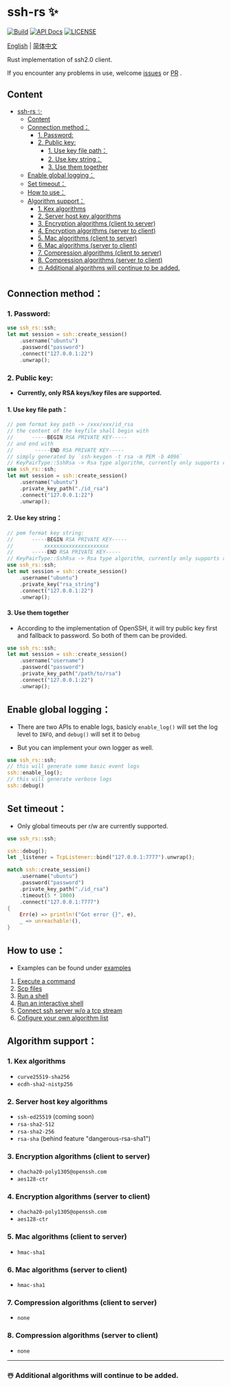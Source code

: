 # ssh-rs ✨

[![Build](https://github.com/1148118271/ssh-rs/actions/workflows/build.yml/badge.svg?branch=main)](https://github.com/1148118271/ssh-rs/actions/workflows/build.yml)
[![API Docs](https://docs.rs/ssh-rs/badge.svg)](https://docs.rs/ssh-rs/latest/)
[![LICENSE](https://img.shields.io/badge/license-MIT-blue.svg)](LICENSE)

[English](https://github.com/1148118271/ssh-rs/blob/main/README.md)  |  [简体中文](https://github.com/1148118271/ssh-rs/blob/main/README_ZH.md)

Rust implementation of ssh2.0 client.

If you encounter any problems in use, welcome [issues](https://github.com/1148118271/ssh-rs/issues)
or [PR](https://github.com/1148118271/ssh-rs/pulls) .

## Content

<!-- @import "[TOC]" {cmd="toc" depthFrom=1 depthTo=6 orderedList=false} -->

<!-- code_chunk_output -->

* [ssh-rs ✨](#ssh-rs)
  + [Content](#content)
  + [Connection method：](#connection-method)
    - [1. Password:](#1-password)
    - [2. Public key:](#2-public-key)
      - [1. Use key file path：](#1-use-key-file-path)
      - [2. Use key string：](#2-use-key-string)
      - [3. Use them together](#3-use-them-together)
  + [Enable global logging：](#enable-global-logging)
  + [Set timeout：](#set-timeout)
  + [How to use：](#how-to-use)
  + [Algorithm support：](#algorithm-support)
    - [1. Kex algorithms](#1-kex-algorithms)
    - [2. Server host key algorithms](#2-server-host-key-algorithms)
    - [3. Encryption algorithms (client to server)](#3-encryption-algorithms-client-to-server)
    - [4. Encryption algorithms (server to client)](#4-encryption-algorithms-server-to-client)
    - [5. Mac algorithms (client to server)](#5-mac-algorithms-client-to-server)
    - [6. Mac algorithms (server to client)](#6-mac-algorithms-server-to-client)
    - [7. Compression algorithms (client to server)](#7-compression-algorithms-client-to-server)
    - [8. Compression algorithms (server to client)](#8-compression-algorithms-server-to-client)
    - [☃️ Additional algorithms will continue to be added.](#️-additional-algorithms-will-continue-to-be-added)

<!-- /code_chunk_output -->

## Connection method：

### 1. Password:

```rust
use ssh_rs::ssh;
let mut session = ssh::create_session()
    .username("ubuntu")
    .password("password")
    .connect("127.0.0.1:22")
    .unwrap();
```

### 2. Public key:

* **Currently, only RSA keys/key files are supported.**

#### 1. Use key file path：

```rust
// pem format key path -> /xxx/xxx/id_rsa
// the content of the keyfile shall begin with
//      -----BEGIN RSA PRIVATE KEY-----
// and end with
//       -----END RSA PRIVATE KEY-----
// simply generated by `ssh-keygen -t rsa -m PEM -b 4096`
// KeyPairType::SshRsa -> Rsa type algorithm, currently only supports rsa.
use ssh_rs::ssh;
let mut session = ssh::create_session()
    .username("ubuntu")
    .private_key_path("./id_rsa")
    .connect("127.0.0.1:22")
    .unwrap();
```

#### 2. Use key string：

```rust
// pem format key string:
//      -----BEGIN RSA PRIVATE KEY-----
//          xxxxxxxxxxxxxxxxxxxxx
//      -----END RSA PRIVATE KEY-----
// KeyPairType::SshRsa -> Rsa type algorithm, currently only supports rsa.
use ssh_rs::ssh;
let mut session = ssh::create_session()
    .username("ubuntu")
    .private_key("rsa_string")
    .connect("127.0.0.1:22")
    .unwrap();
```

#### 3. Use them together

* According to the implementation of OpenSSH, it will try public key first and fallback to password. So both of them can be provided.

```Rust
use ssh_rs::ssh;
let mut session = ssh::create_session()
    .username("username")
    .password("password")
    .private_key_path("/path/to/rsa")
    .connect("127.0.0.1:22")
    .unwrap();
```

## Enable global logging：

* There are two APIs to enable logs, basicly `enable_log()` will set the log level to `INFO`, and `debug()` will set it to `Debug`

* But you can implement your own logger as well.

```rust
use ssh_rs::ssh;
// this will generate some basic event logs
ssh::enable_log();
// this will generate verbose logs
ssh::debug()
```

## Set timeout：

* Only global timeouts per r/w are currently supported.

```rust
use ssh_rs::ssh;

ssh::debug();
let _listener = TcpListener::bind("127.0.0.1:7777").unwrap();

match ssh::create_session()
    .username("ubuntu")
    .password("password")
    .private_key_path("./id_rsa")
    .timeout(5 * 1000)
    .connect("127.0.0.1:7777")
{
    Err(e) => println!("Got error {}", e),
    _ => unreachable!(),
}
```

## How to use：

* Examples can be found under [examples](examples)

1. [Execute a command](examples/exec/src/main.rs)
2. [Scp files](examples/scp/src/main.rs)
3. [Run a shell](examples/shell/src/main.rs)
4. [Run an interactive shell](examples/shell_interactive/src/main.rs)
5. [Connect ssh server w/o a tcp stream](examples/bio/src/main.rs)
6. [Cofigure your own algorithm list](examples/customized_algorithms/src/main.rs)

## Algorithm support：

### 1. Kex algorithms

* `curve25519-sha256`
* `ecdh-sha2-nistp256`

### 2. Server host key algorithms

* `ssh-ed25519` (coming soon)
* `rsa-sha2-512`
* `rsa-sha2-256`
* `rsa-sha` (behind feature "dangerous-rsa-sha1")

### 3. Encryption algorithms (client to server)

* `chacha20-poly1305@openssh.com`
* `aes128-ctr`

### 4. Encryption algorithms (server to client)

* `chacha20-poly1305@openssh.com`
* `aes128-ctr`

### 5. Mac algorithms (client to server)

* `hmac-sha1`

### 6. Mac algorithms (server to client)

* `hmac-sha1`

### 7. Compression algorithms (client to server)

* `none`

### 8. Compression algorithms (server to client)

* `none`

---

### ☃️ Additional algorithms will continue to be added.
